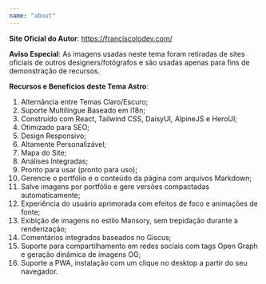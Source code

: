 ```yaml
---
name: "about"
---
```

**Site Oficial do Autor**: https://franciscolodev.com/

**Aviso Especial**: As imagens usadas neste tema foram retiradas de sites oficiais de outros designers/fotógrafos e são usadas apenas para fins de demonstração de recursos.

**Recursos e Benefícios deste Tema Astro**:

1. Alternância entre Temas Claro/Escuro;
2. Suporte Multilíngue Baseado em i18n;
3. Construído com React, Tailwind CSS, DaisyUI, AlpineJS e HeroUI;
4. Otimizado para SEO;
5. Design Responsivo;
6. Altamente Personalizável;
7. Mapa do Site;
8. Análises Integradas;
9. Pronto para usar (pronto para uso);
10. Gerencie o portfólio e o conteúdo da página com arquivos Markdown;
11. Salve imagens por portfólio e gere versões compactadas automaticamente;
12. Experiência do usuário aprimorada com efeitos de foco e animações de fonte;
13. Exibição de imagens no estilo Mansory, sem trepidação durante a renderização;
14. Comentários integrados baseados no Giscus;
15. Suporte para compartilhamento em redes sociais com tags Open Graph e geração dinâmica de imagens OG;
16. Suporte a PWA, instalação com um clique no desktop a partir do seu navegador.